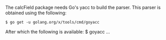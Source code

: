 The calcField package needs Go's yacc to build the parser. This parser is obtained using the following:

	$ go get -u golang.org/x/tools/cmd/goyacc

After which the following is available:
	$ goyacc ...